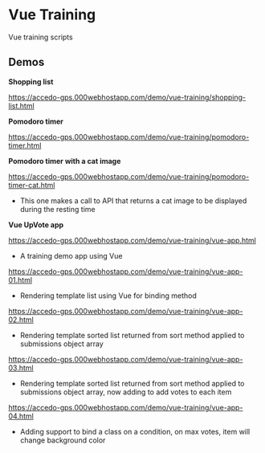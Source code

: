 # Vue Training
 Vue training scripts
 
## Demos

**Shopping list**

https://accedo-gps.000webhostapp.com/demo/vue-training/shopping-list.html

**Pomodoro timer**

https://accedo-gps.000webhostapp.com/demo/vue-training/pomodoro-timer.html

**Pomodoro timer with a cat image**

https://accedo-gps.000webhostapp.com/demo/vue-training/pomodoro-timer-cat.html

- This one makes a call to API that returns a cat image to be displayed during the resting time

**Vue UpVote app**

https://accedo-gps.000webhostapp.com/demo/vue-training/vue-app.html

- A training demo app using Vue

https://accedo-gps.000webhostapp.com/demo/vue-training/vue-app-01.html

- Rendering template list using Vue for binding method

https://accedo-gps.000webhostapp.com/demo/vue-training/vue-app-02.html

- Rendering template sorted list returned from sort method applied to submissions object array

https://accedo-gps.000webhostapp.com/demo/vue-training/vue-app-03.html

- Rendering template sorted list returned from sort method applied to submissions object array, now adding to add votes to each item

https://accedo-gps.000webhostapp.com/demo/vue-training/vue-app-04.html

- Adding support to bind a class on a condition, on max votes, item will change background color